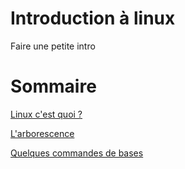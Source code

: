 # Introduction à linux

Faire une petite intro

# Sommaire
[Linux c'est quoi ?](introduction/README.md)

[L'arborescence](arborescence/README.md)

[Quelques commandes de bases](commandes/README.md)
